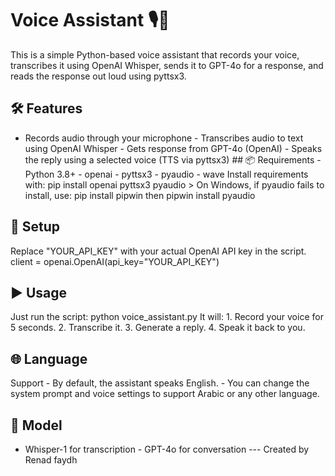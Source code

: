 
# Voice Assistant 🎙️🤖 
This is a simple Python-based voice assistant that records your voice, transcribes it using OpenAI Whisper, sends it to GPT-4o for a response, and reads the response out loud using pyttsx3.
## 🛠️ Features 
- Records audio through your microphone - Transcribes audio to text using OpenAI Whisper - Gets response from GPT-4o (OpenAI) - Speaks the reply using a selected voice (TTS via pyttsx3) ## 📦 Requirements - Python 3.8+ - openai - pyttsx3 - pyaudio - wave Install requirements with: pip install openai pyttsx3 pyaudio > On Windows, if pyaudio fails to install, use: pip install pipwin then pipwin install pyaudio
## 🔑 Setup 
Replace "YOUR_API_KEY" with your actual OpenAI API key in the script. client = openai.OpenAI(api_key="YOUR_API_KEY")
## ▶️ Usage 
Just run the script: python voice_assistant.py It will: 1. Record your voice for 5 seconds. 2. Transcribe it. 3. Generate a reply. 4. Speak it back to you. 
## 🌐 Language
Support - By default, the assistant speaks English. - You can change the system prompt and voice settings to support Arabic or any other language.
## 🧠 Model
- Whisper-1 for transcription - GPT-4o for conversation ---
Created by Renad faydh
